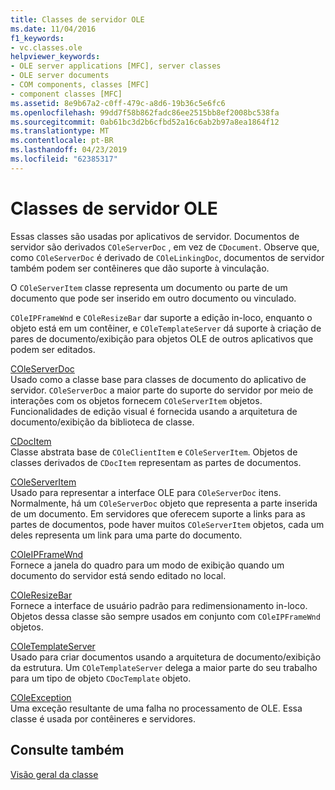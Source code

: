 ```yaml
---
title: Classes de servidor OLE
ms.date: 11/04/2016
f1_keywords:
- vc.classes.ole
helpviewer_keywords:
- OLE server applications [MFC], server classes
- OLE server documents
- COM components, classes [MFC]
- component classes [MFC]
ms.assetid: 8e9b67a2-c0ff-479c-a8d6-19b36c5e6fc6
ms.openlocfilehash: 99dd7f58b862fadc86ee2515bb8ef2008bc538fa
ms.sourcegitcommit: 0ab61bc3d2b6cfbd52a16c6ab2b97a8ea1864f12
ms.translationtype: MT
ms.contentlocale: pt-BR
ms.lasthandoff: 04/23/2019
ms.locfileid: "62385317"
---
```

# <a name="ole-server-classes"></a>Classes de servidor OLE

Essas classes são usadas por aplicativos de servidor. Documentos de servidor são derivados `COleServerDoc` , em vez de `CDocument`. Observe que, como `COleServerDoc` é derivado de `COleLinkingDoc`, documentos de servidor também podem ser contêineres que dão suporte à vinculação.

O `COleServerItem` classe representa um documento ou parte de um documento que pode ser inserido em outro documento ou vinculado.

`COleIPFrameWnd` e `COleResizeBar` dar suporte a edição in-loco, enquanto o objeto está em um contêiner, e `COleTemplateServer` dá suporte à criação de pares de documento/exibição para objetos OLE de outros aplicativos que podem ser editados.

[COleServerDoc](../mfc/reference/coleserverdoc-class.md)<br/>
Usado como a classe base para classes de documento do aplicativo de servidor. `COleServerDoc` a maior parte do suporte do servidor por meio de interações com os objetos fornecem `COleServerItem` objetos. Funcionalidades de edição visual é fornecida usando a arquitetura de documento/exibição da biblioteca de classe.

[CDocItem](../mfc/reference/cdocitem-class.md)<br/>
Classe abstrata base de `COleClientItem` e `COleServerItem`. Objetos de classes derivados de `CDocItem` representam as partes de documentos.

[COleServerItem](../mfc/reference/coleserveritem-class.md)<br/>
Usado para representar a interface OLE para `COleServerDoc` itens. Normalmente, há um `COleServerDoc` objeto que representa a parte inserida de um documento. Em servidores que oferecem suporte a links para as partes de documentos, pode haver muitos `COleServerItem` objetos, cada um deles representa um link para uma parte do documento.

[COleIPFrameWnd](../mfc/reference/coleipframewnd-class.md)<br/>
Fornece a janela do quadro para um modo de exibição quando um documento do servidor está sendo editado no local.

[COleResizeBar](../mfc/reference/coleresizebar-class.md)<br/>
Fornece a interface de usuário padrão para redimensionamento in-loco. Objetos dessa classe são sempre usados em conjunto com `COleIPFrameWnd` objetos.

[COleTemplateServer](../mfc/reference/coletemplateserver-class.md)<br/>
Usado para criar documentos usando a arquitetura de documento/exibição da estrutura. Um `COleTemplateServer` delega a maior parte do seu trabalho para um tipo de objeto `CDocTemplate` objeto.

[COleException](../mfc/reference/coleexception-class.md)<br/>
Uma exceção resultante de uma falha no processamento de OLE. Essa classe é usada por contêineres e servidores.

## <a name="see-also"></a>Consulte também

[Visão geral da classe](../mfc/class-library-overview.md)
